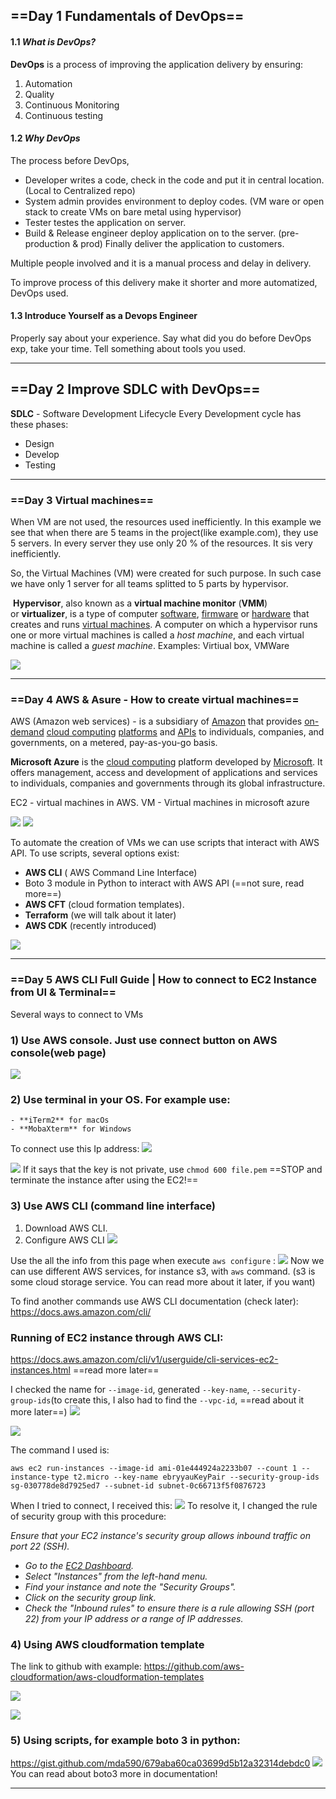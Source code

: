   
## ==Day 1 Fundamentals of DevOps==

#### 1.1 *What is DevOps?*

**DevOps** is a process of improving the application delivery by ensuring:
1. Automation
2. Quality
3. Continuous Monitoring
4. Continuous testing

#### 1.2 *Why DevOps*

The process before DevOps,
- Developer writes a code, check in the code and put it in central location. (Local to Centralized repo)
- System admin provides environment to deploy codes. (VM ware or open stack to create VMs on bare metal using hypervisor)
- Tester testes the application on server.
- Build & Release engineer deploy application on to the server. (pre-production & prod) 
Finally deliver the application to customers.

Multiple people involved and it is a manual process and delay in delivery.

To improve process of this delivery make it shorter and more automatized, DevOps used. 

#### 1.3 Introduce Yourself as a Devops Engineer
Properly say about your experience. Say what did you do before DevOps exp, take your time. Tell something about tools you used. 

---
## ==Day 2 Improve SDLC with DevOps==

**SDLC** - Software Development Lifecycle
Every Development cycle has these phases:
- Design
- Develop
- Testing


---
### ==Day 3 Virtual machines==

When VM are not used, the resources used inefficiently. In this example we see that when there are 5 teams in the project(like example.com), they use 5 servers. In every server they use only 20 % of the resources. It sis very inefficiently. 

So, the Virtual Machines (VM) were created for such purpose. In such case we have only 1 server for all teams splitted to 5 parts by hypervisor.

 **Hypervisor**, also known as a **virtual machine monitor** (**VMM**) or **virtualizer**, is a type of computer [software](https://en.wikipedia.org/wiki/Software "Software"), [firmware](https://en.wikipedia.org/wiki/Firmware "Firmware") or [hardware](https://en.wikipedia.org/wiki/Computer_hardware "Computer hardware") that creates and runs [virtual machines](https://en.wikipedia.org/wiki/Virtual_machine "Virtual machine"). A computer on which a hypervisor runs one or more virtual machines is called a _host machine_, and each virtual machine is called a _guest machine_.
Examples: Virtiual box, VMWare

![](Attachments/Pasted%20image%2020240614021724.png)




---
### ==Day 4 AWS & Asure - How to create virtual machines==

AWS (Amazon web services) - is a subsidiary of [Amazon](https://en.wikipedia.org/wiki/Amazon.com "Amazon.com") that provides [on-demand](https://en.wikipedia.org/wiki/Software_as_a_service "Software as a service") [cloud computing](https://en.wikipedia.org/wiki/Cloud_computing "Cloud computing") [platforms](https://en.wikipedia.org/wiki/Computing_platform "Computing platform") and [APIs](https://en.wikipedia.org/wiki/Application_programming_interface "Application programming interface") to individuals, companies, and governments, on a metered, pay-as-you-go basis.

**Microsoft Azure** is the [cloud computing](https://en.wikipedia.org/wiki/Cloud_computing "Cloud computing") platform developed by [Microsoft](https://en.wikipedia.org/wiki/Microsoft "Microsoft"). It offers management, access and development of applications and services to individuals, companies and governments through its global infrastructure.

EC2 - virtual machines in AWS.
VM - Virtual machines in microsoft azure



![](Attachments/Pasted%20image%2020240614021828.png)
![](Attachments/Pasted%20image%2020240614023117.png)

To automate the creation of VMs we can use scripts that interact with AWS API. To use scripts, several options exist:
- **AWS CLI** ( AWS Command Line Interface)
- Boto 3 module in Python to interact with AWS API (==not sure, read more==)
- **AWS CFT** (cloud formation templates). 
-  **Terraform** (we will talk about it later)
- **AWS CDK** (recently introduced)

![](Attachments/Pasted%20image%2020240614030107.png)


---
### ==Day 5 AWS CLI Full Guide | How to connect to EC2 Instance from UI & Terminal==


Several ways to connect to VMs
### 1) Use AWS console. Just use connect button on AWS console(web page)
![](Attachments/Pasted%20image%2020240614030511.png)
### 2) Use terminal in your OS. For example use:   
	- **iTerm2** for macOs
    - **MobaXterm** for Windows

To connect use this Ip address:
![](Attachments/Pasted%20image%2020240614031231.png)




![](Attachments/Pasted%20image%2020240614033535.png)
If it says that the key is not private, use `chmod 600 file.pem`
==STOP and terminate the instance after using the EC2!==


### 3) Use AWS CLI (command line interface)
1) Download AWS CLI.
2) Configure AWS CLI
![](Attachments/Pasted%20image%2020240614045031.png)


Use the all the info from this page when execute `aws configure` :
![](Attachments/Pasted%20image%2020240614045257.png)
Now we can use different AWS services, for instance s3, with `aws` command. (s3 is some cloud storage service. You can read more about it later, if you want)

To find another commands use AWS CLI documentation (check later): 
https://docs.aws.amazon.com/cli/

### Running of EC2 instance through AWS CLI:
https://docs.aws.amazon.com/cli/v1/userguide/cli-services-ec2-instances.html ==read more later==

I checked the name for `--image-id`, generated `--key-name`, `--security-group-ids`(to create this, I also had to find the `--vpc-id`, ==read about it more later==)
![](Attachments/Pasted%20image%2020240614061031.png)


![](Attachments/Pasted%20image%2020240614061227.png)

The command I used is:

```
aws ec2 run-instances --image-id ami-01e444924a2233b07 --count 1 --instance-type t2.micro --key-name ebryyauKeyPair --security-group-ids sg-030778de8d7925ed7 --subnet-id subnet-0c66713f5f0876723
```

When I tried to connect, I received this:
![](Attachments/Pasted%20image%2020240614063555.png)
To resolve it, I changed the rule of security group with this procedure: 

*Ensure that your EC2 instance's security group allows inbound traffic on port 22 (SSH).*

- *Go to the [EC2 Dashboard](https://console.aws.amazon.com/ec2).*
- *Select "Instances" from the left-hand menu.*
- *Find your instance and note the "Security Groups".*
- *Click on the security group link.*
- *Check the "Inbound rules" to ensure there is a rule allowing SSH (port 22) from your IP address or a range of IP addresses.*


### 4) Using AWS cloudformation template

The link to github with example:
https://github.com/aws-cloudformation/aws-cloudformation-templates

![](Attachments/Pasted%20image%2020240614064400.png)

![](Attachments/Pasted%20image%2020240614065031.png)
### 5) Using scripts, for example boto 3 in python:
https://gist.github.com/mda590/679aba60ca03699d5b12a32314debdc0
![](Attachments/Pasted%20image%2020240614070118.png)
You can read about boto3 more in documentation!


---
